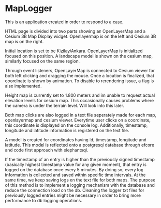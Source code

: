 # MapLogger

This is an application created in order to respond to a case.

HTML page is divided into two parts showing an OpenLayerMap and a Cesium 3B Map Display widget.
Openlayermap is on the left and Cesium 3B map is on the right.

Initial location is set to be Kizilay/Ankara.
OpenLayerMap is initialized focused on this position. A landscape model is shown on the cesium map, similarly focused on the same region.

Through event listeners, OpenLayerMap is connected to Cesium viewer for both left clicking and dragging the mouse.
Once a location is finalized, that coordinate is shown by animation. 
To disable to rerendering issue, a flag is also implemented.

Height map is currently set to 1.800 meters and im unable to request actual elevation levels for cesium map. 
This occasionally causes problems where the camera is under the terrain level. Will look into this later.

Both map clicks are also logged in a text file seperately made for each map, openlayermap and cesium viewer.
Everytime user clicks on a coordinate, this coordinate is displayed on the console log.
Additionally, timestamp, longitude and latitude information is registered on the text file.

A model is created for coordinates having Id, timestamp, longitude and latitude.
This model is reflected onto a postgresql database through efcore and code first approach with elephantsql.

If the timestamp of an entry is higher than the previously signed timestamp (basically highest timestamp value for any given moment), that entry is logged on the database once every 5 minutes.
By doing so, every log information is collected and saved within specific time intervals.
At the same time, we keep saving logs on the text file for both maps.
The purpose of this method is to implement a logging mechanism with the database and reduce the connection load on the db.
Cleaning the logger txt files for previously logged entries might be necessary in order to bring more performance to db logging operations.

